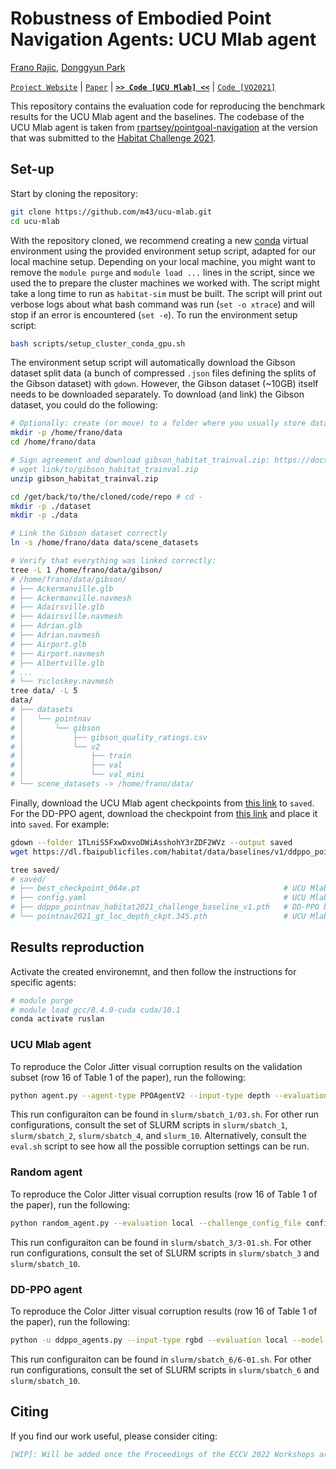 # Robustness of Embodied Point Navigation Agents: UCU Mlab agent

[Frano Rajic](https://m43.github.io/), [Donggyun Park](https://ch.linkedin.com/in/donggyunpark)

[`Project Website`](https://m43.github.io/projects/embodied-ai-robustness/) | [`Paper`](https://www.youtube.com/watch?v=dQw4w9WgXcQ) | [**`>> Code [UCU Mlab] <<`**](https://github.com/m43/ucu-mlab) | [`Code [VO2021]`](https://github.com/m43/vo2021)

This repository contains the evaluation code for reproducing the benchmark results for the UCU Mlab agent and the baselines. The codebase of the UCU Mlab agent is taken from [rpartsey/pointgoal-navigation](https://github.com/rpartsey/pointgoal-navigation) at the version that was submitted to the [Habitat Challenge 2021](https://aihabitat.org/challenge/2021/).

## Set-up

Start by cloning the repository:
```bash
git clone https://github.com/m43/ucu-mlab.git
cd ucu-mlab
```

With the repository cloned, we recommend creating a new [conda](https://docs.conda.io/en/latest/) virtual environment using the provided environment setup script, adapted for our local machine setup. Depending on your local machine, you might want to remove the `module purge` and `module load ...` lines in the script, since we used the to prepare the cluster machines we worked with. The script might take a long time to run as `habitat-sim` must be built. The script will print out verbose logs about what bash command was run (`set -o xtrace`) and will stop if an error is encountered (`set -e`). To run the environment setup script:
```bash
bash scripts/setup_cluster_conda_gpu.sh
```

The environment setup script will automatically download the Gibson dataset split data (a bunch of compressed `.json` files defining the splits of the Gibson dataset) with `gdown`. However, the Gibson dataset (~10GB) itself needs to be downloaded separately. To download (and link) the Gibson dataset, you could do the following:
```bash
# Optionally: create (or move) to a folder where you usually store datasets
mkdir -p /home/frano/data
cd /home/frano/data

# Sign agreement and download gibson_habitat_trainval.zip: https://docs.google.com/forms/d/e/1FAIpQLScWlx5Z1DM1M-wTSXaa6zV8lTFkPmTHW1LqMsoCBDWsTDjBkQ/viewform
# wget link/to/gibson_habitat_trainval.zip
unzip gibson_habitat_trainval.zip

cd /get/back/to/the/cloned/code/repo # cd -
mkdir -p ./dataset
mkdir -p ./data

# Link the Gibson dataset correctly
ln -s /home/frano/data data/scene_datasets

# Verify that everything was linked correctly:
tree -L 1 /home/frano/data/gibson/
# /home/frano/data/gibson/
# ├── Ackermanville.glb
# ├── Ackermanville.navmesh
# ├── Adairsville.glb
# ├── Adairsville.navmesh
# ├── Adrian.glb
# ├── Adrian.navmesh
# ├── Airport.glb
# ├── Airport.navmesh
# ├── Albertville.glb
# ...
# └── Yscloskey.navmesh
tree data/ -L 5
data/
# ├── datasets
# │   └── pointnav
# │       └── gibson
# │           ├── gibson_quality_ratings.csv
# │           └── v2
# │               ├── train
# │               ├── val
# │               └── val_mini
# └── scene_datasets -> /home/frano/data/
```

Finally, download the UCU Mlab agent checkpoints from [this link](https://drive.google.com/drive/folders/1TLniS5FxwDxvoDWiAsshohY3rZDF2WVz?usp=sharing) to `saved`. For the DD-PPO agent, download the checkpoint from [this link](https://dl.fbaipublicfiles.com/habitat/data/baselines/v1/ddppo_pointnav_habitat2021_challenge_baseline_v1.pth) and place it into `saved`. For example:
``` bash
gdown --folder 1TLniS5FxwDxvoDWiAsshohY3rZDF2WVz --output saved
wget https://dl.fbaipublicfiles.com/habitat/data/baselines/v1/ddppo_pointnav_habitat2021_challenge_baseline_v1.pth -O saved/ddppo_pointnav_habitat2021_challenge_baseline_v1.pth

tree saved/
# saved/
# ├── best_checkpoint_064e.pt                                # UCU Mlab: The visual odometry checkpoint
# ├── config.yaml                                            # UCU Mlab: The visual odometry config
# ├── ddppo_pointnav_habitat2021_challenge_baseline_v1.pth   # DD-PPO baseline checkpoint, provided by Habitat
# └── pointnav2021_gt_loc_depth_ckpt.345.pth                 # UCU Mlab: The navigation policy checkpoint
```

## Results reproduction

Activate the created environemnt, and then follow the instructions for specific agents:
```bash
# module purge
# module load gcc/8.4.0-cuda cuda/10.1
conda activate ruslan
```

### UCU Mlab agent

To reproduce the Color Jitter visual corruption results on the validation subset (row 16 of Table 1 of the paper), run the following:
```bash
python agent.py --agent-type PPOAgentV2 --input-type depth --evaluation local --ddppo-checkpoint-path saved/pointnav2021_gt_loc_depth_ckpt.345.pth --ddppo-config-path config_files/ddppo/ddppo_pointnav_2021.yaml --vo-config-path saved/config.yaml --vo-checkpoint-path saved/best_checkpoint_064e.pt --pth-gpu-id 0 --rotation-regularization-on --vertical-flip-on --challenge_config_file config_files/challenge_pointnav2021.local.rgbd.GPU.yaml --agent_name ruslan --dataset_split val --color_jitter
```

This run configuraiton can be found in `slurm/sbatch_1/03.sh`. For other run configurations, consult the set of SLURM scripts in `slurm/sbatch_1`, `slurm/sbatch_2`, `slurm/sbatch_4`, and `slurm_10`. Alternatively, consult the `eval.sh` script to see how all the possible corruption settings can be run.

### Random agent

To reproduce the Color Jitter visual corruption results (row 16 of Table 1 of the paper), run the following:
```bash
python random_agent.py --evaluation local --challenge_config_file config_files/challenge_pointnav2021.local.rgbd.GPU.yaml --agent_name random_agent --dataset_split val --color_jitter
```

This run configuraiton can be found in `slurm/sbatch_3/3-01.sh`. For other run configurations, consult the set of SLURM scripts in `slurm/sbatch_3` and `slurm/sbatch_10`.

### DD-PPO agent

To reproduce the Color Jitter visual corruption results (row 16 of Table 1 of the paper), run the following:
```bash
python -u ddppo_agents.py --input-type rgbd --evaluation local --model-path saved/ddppo_pointnav_habitat2021_challenge_baseline_v1.pth --challenge_config_file config_files/challenge_pointnav2021.local.rgbd.GPU.yaml --agent_name ddppo --dataset_split val --seed 72 --color_jitter
```

This run configuraiton can be found in `slurm/sbatch_6/6-01.sh`. For other run configurations, consult the set of SLURM scripts in `slurm/sbatch_6` and `slurm/sbatch_10`.

## Citing
If you find our work useful, please consider citing:
```BibTeX
[WIP]: Will be added once the Proceedings of the ECCV 2022 Workshops are published.
```
